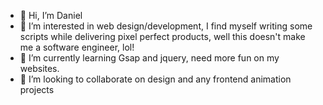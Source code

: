 - 👋 Hi, I’m Daniel
- 👀 I’m interested in web design/development, I find myself writing some scripts while delivering pixel perfect products, well this doesn't make me a software engineer, lol!
- 🌱 I’m currently learning Gsap and jquery, need more fun on my websites.
- 💞️ I’m looking to collaborate on design and any frontend animation projects

<!---
Productguy1/Productguy1 is a ✨ special ✨ repository because its `README.md` (this file) appears on your GitHub profile.
You can click the Preview link to take a look at your changes.
--->
